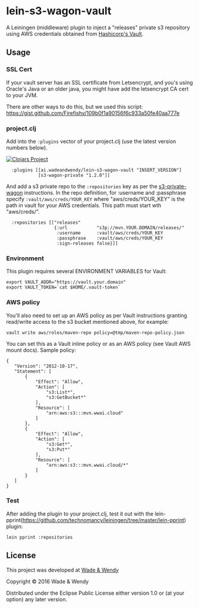 # lein-s3-wagon-vault

A Leiningen (middleware) plugin to inject a "releases" private s3 
repository using AWS credentials obtained from [Hashicorp's Vault](https://www.vaultproject.io/docs/secrets/aws/). 

## Usage

### SSL Cert

If your vault server has an SSL certificate from Letsencrypt, and you's using 
Oracle's Java or an older java, you might have add the letsencrypt CA cert 
to your JVM.

There are other ways to do this, but we used this script:
https://gist.github.com/Firefishy/109b0f1a90156f6c933a50fe40aa777e

### project.clj 

Add into the `:plugins` vector of your project.clj (use the latest version 
numbers below).


[![Clojars Project](https://img.shields.io/clojars/v/ai.wadeandwendy/lein-s3-wagon-vault.svg)](https://clojars.org/ai.wadeandwendy/lein-s3-wagon-vault)


```
  :plugins [[ai.wadeandwendy/lein-s3-wagon-vault "INSERT_VERSION"]
            [s3-wagon-private "1.2.0"]]
```

And add a s3 private repo to the `:repositories` key as per the 
[s3-private-wagon](https://github.com/technomancy/s3-wagon-private) instructions. 
In the repo definition, for :username and :passphrase specify `:vault/aws/creds/YOUR_KEY`
where "aws/creds/YOUR_KEY" is the path in vault for your AWS credentials.  This 
path must start wth "aws/creds/".

```
  :repositories [["releases"
                  {:url           "s3p://mvn.YOUR.DOMAIN/releases/"
                   :username      :vault/aws/creds/YOUR_KEY
                   :passphrase    :vault/aws/creds/YOUR_KEY
                   :sign-releases false}]]
```


### Environment 

This plugin requires several ENVIRONMENT VARIABLES for Vault:

```
export VAULT_ADDR="https://vault.your.domain"
export VAULT_TOKEN=`cat $HOME/.vault-token`
```

### AWS policy

You'll also need to set up an AWS policy as per Vault instructions granting 
read/write access to the s3 bucket mentioned above, for example:

```
vault write aws/roles/maven-repo policy=@tmp/maven-repo-policy.json
```

You can set this as a Vault inline policy or as an AWS policy (see Vault AWS 
mount docs).  Sample policy:

```
{
   "Version": "2012-10-17",
   "Statement": [
       {
           "Effect": "Allow",
           "Action": [
               "s3:List*",
               "s3:GetBucket*"
           ],
           "Resource": [
               "arn:aws:s3:::mvn.wwai.cloud"
           ]
       },
       {
           "Effect": "Allow",
           "Action": [
               "s3:Get*",
               "s3:Put*"
           ],
           "Resource": [
               "arn:aws:s3:::mvn.wwai.cloud/*"
           ]
       }
   ]
}
```

### Test

After adding the plugin to your project.clj, test it out with the 
lein-pprint(https://github.com/technomancy/leiningen/tree/master/lein-pprint) 
plugin:

```
lein pprint :repositories
```

## License

This project was developed at [Wade & Wendy](http://wadeandwendy.ai)

Copyright © 2016 Wade & Wendy

Distributed under the Eclipse Public License either version 1.0 or (at
your option) any later version.
